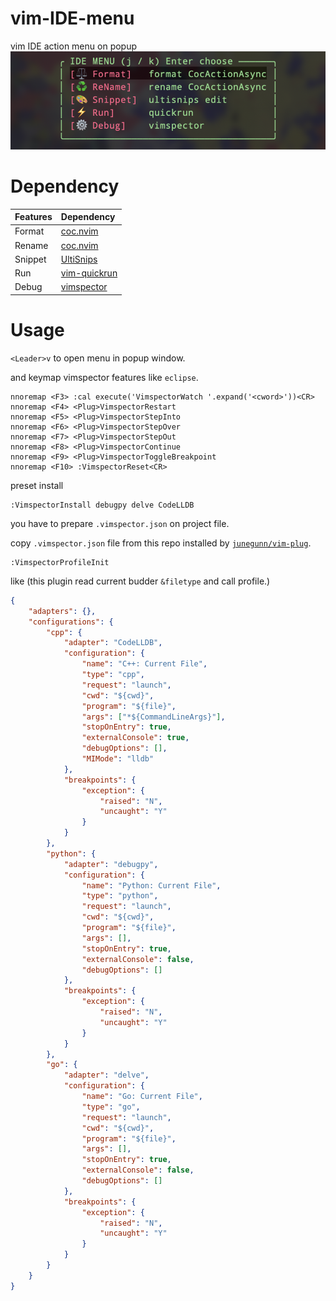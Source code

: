 # vim-IDE-menu
vim IDE action menu on popup
![demo](./id_menu.png)

# Dependency
|Features|Dependency|
|:----|:-------|
|Format|[coc.nvim](https://github.com/neoclide/coc.nvim)|
|Rename|[coc.nvim](https://github.com/neoclide/coc.nvim)|
|Snippet|[UltiSnips](https://github.com/SirVer/ultisnips)|
|Run|[vim-quickrun](https://github.com/thinca/vim-quickrun)|
|Debug|[vimspector](https://github.com/puremourning/vimspector)|

# Usage
`<Leader>v` to open menu in popup window.

and keymap vimspector features like `eclipse`.
```vim
nnoremap <F3> :cal execute('VimspectorWatch '.expand('<cword>'))<CR>
nnoremap <F4> <Plug>VimspectorRestart
nnoremap <F5> <Plug>VimspectorStepInto
nnoremap <F6> <Plug>VimspectorStepOver
nnoremap <F7> <Plug>VimspectorStepOut
nnoremap <F8> <Plug>VimspectorContinue
nnoremap <F9> <Plug>VimspectorToggleBreakpoint
nnoremap <F10> :VimspectorReset<CR>
```

preset install
```vim
:VimspectorInstall debugpy delve CodeLLDB
```

you have to prepare `.vimspector.json` on project file.


copy `.vimspector.json` file from this repo installed by [`junegunn/vim-plug`](https://github.com/junegunn/vim-plug).
```vim
:VimspectorProfileInit
```

like (this plugin read current budder `&filetype` and call profile.)
```json
{
    "adapters": {},
    "configurations": {
        "cpp": {
            "adapter": "CodeLLDB",
            "configuration": {
                "name": "C++: Current File",
                "type": "cpp",
                "request": "launch",
                "cwd": "${cwd}",
                "program": "${file}",
                "args": ["*${CommandLineArgs}"],
                "stopOnEntry": true,
                "externalConsole": true,
                "debugOptions": [],
                "MIMode": "lldb"
            },
            "breakpoints": {
                "exception": {
                    "raised": "N",
                    "uncaught": "Y"
                }
            }
        },
        "python": {
            "adapter": "debugpy",
            "configuration": {
                "name": "Python: Current File",
                "type": "python",
                "request": "launch",
                "cwd": "${cwd}",
                "program": "${file}",
                "args": [],
                "stopOnEntry": true,
                "externalConsole": false,
                "debugOptions": []
            },
            "breakpoints": {
                "exception": {
                    "raised": "N",
                    "uncaught": "Y"
                }
            }
        },
        "go": {
            "adapter": "delve",
            "configuration": {
                "name": "Go: Current File",
                "type": "go",
                "request": "launch",
                "cwd": "${cwd}",
                "program": "${file}",
                "args": [],
                "stopOnEntry": true,
                "externalConsole": false,
                "debugOptions": []
            },
            "breakpoints": {
                "exception": {
                    "raised": "N",
                    "uncaught": "Y"
                }
            }
        }
    }
}
```

